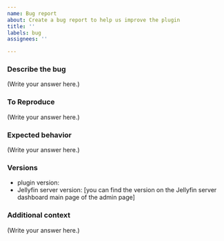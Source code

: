 ```yaml
---
name: Bug report
about: Create a bug report to help us improve the plugin
title: ''
labels: bug
assignees: ''

---
```


### Describe the bug

[comment]: <> (A clear and concise description of what the bug is.)

(Write your answer here.)

### To Reproduce

[comment]: <> (Steps to reproduce the behavior.)

(Write your answer here.)

### Expected behavior

[comment]: <> (A clear and concise description of what you expected to happen.)

(Write your answer here.)

### Versions

[comment]: <> (Please complete the following version information.)

 - plugin version: 
 - Jellyfin server version: [you can find the version on the Jellyfin server dashboard main page of the admin page]

### Additional context

[comment]: <> (Add any other context about the problem here. E.g. Logs and error messages.)

(Write your answer here.)
